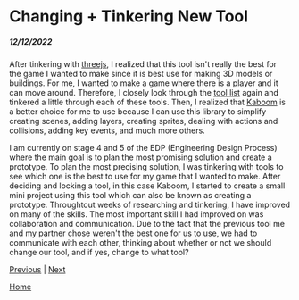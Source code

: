# Changing + Tinkering New Tool
##### 12/12/2022

After tinkering with [threejs](https://threejs.org/), I realized that this tool isn't really the best for the game I wanted to make since it is best use for making 3D models or buildings. For me, I wanted to make a game where there is a player and it can move around. Therefore, I closely look through the [tool list](https://docs.google.com/document/d/1oJFrErlAZvB-0V923QGOm4X3CwiceJsKot2R6Jz8Mdc/preview) again and tinkered a little through each of these tools. Then, I realized that [Kaboom](https://kaboomjs.com/) is a better choice for me to use because I can use this library to simplify creating scenes, adding layers, creating sprites, dealing with actions and collisions, adding key events, and much more others. 

I am currently on stage 4 and 5 of the EDP (Engineering Design Process) where the main goal is to plan the most promising solution and create a prototype. To plan the most precising solution, I was tinkering with tools to see which one is the best to use for my game that I wanted to make. After deciding and locking a tool, in this case Kaboom, I started to create a small mini project using this tool which can also be known as creating a prototype. Throughtout weeks of researching and tinkering, I have improved on many of the skills. The most important skill I had improved on was collaboration and communication. Due to the fact that the previous tool me and my partner chose weren't the best one for us to use, we had to communicate with each other, thinking about whether or not we should change our tool, and if yes, change to what tool? 


[Previous](entry01.md) | [Next](entry03.md)

[Home](../README.md)

